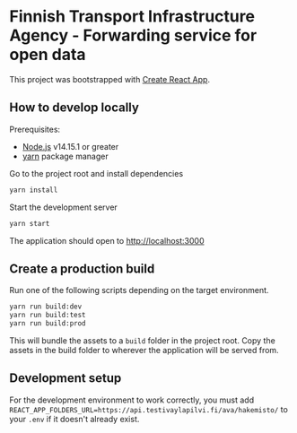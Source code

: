 # Finnish Transport Infrastructure Agency - Forwarding service for open data

This project was bootstrapped with [Create React App](https://github.com/facebook/create-react-app).

## How to develop locally

Prerequisites:
- [Node.js](https://nodejs.org/en/) v14.15.1 or greater
- [yarn](https://yarnpkg.com/) package manager

Go to the project root and install dependencies

```bash
yarn install
```

Start the development server
```bash
yarn start
```

The application should open to [http://localhost:3000](http://localhost:3000)

## Create a production build

Run one of the following scripts depending on the target environment.

```bash
yarn run build:dev
yarn run build:test
yarn run build:prod
```

This will bundle the assets to a `build` folder in the project root. Copy the assets in the build folder to wherever the application will be served from.

## Development setup

For the development environment to work correctly, you must add
`REACT_APP_FOLDERS_URL=https://api.testivaylapilvi.fi/ava/hakemisto/` to your `.env` if it doesn't already exist.